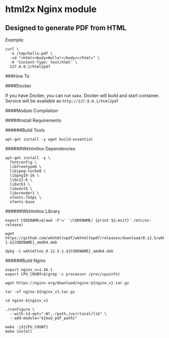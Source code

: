
html2x Nginx module
===================

Designed to generate PDF from HTML
----------------------------------

*Example:*
```
curl \
  -o /tmp/hello.pdf \
  -vd "<html><body>Hello!</body></html>" \
  -H 'Content-Type: text/html' \
  127.0.0.1/html2pdf
```

###How To

####Docker

If you have Docker, you can run `make`.
Docker will build and start container.
Service will be available as `http://127.0.0.1/html2pdf`

####Module Compilation

#####Install Requirements

######Build Tools

`apt-get install -y wget build-essential`

######Wkhtmltox Dependencies

```
apt-get install -y \
  fontconfig \
  libfreetype6 \
  libjpeg-turbo8 \
  libpng16-16 \
  libx11-6 \
  libxcb1 \
  libxext6 \
  libxrender1 \
  xfonts-75dpi \
  xfonts-base
```

######Wkhtmltox Library

```
export CODENAME=$(awk -F'=' '/CODENAME/ {print $2;exit}' /etc/os-release)

wget https://github.com/wkhtmltopdf/wkhtmltopdf/releases/download/0.12.5/wkhtmltox_0.12.5-1.${CODENAME}_amd64.deb

dpkg -i wkhtmltox_0.12.5-1.${CODENAME}_amd64.deb
```

######Build Nginx

```
export nginx_v=1.16.1
export CPU_COUNT=$(grep -c processor /proc/cpuinfo)

wget https://nginx.org/download/nginx-${nginx_v}.tar.gz

tar -xf nginx-${nginx_v}.tar.gz

cd nginx-${nginx_v}

./configure \
  --with-ld-opt="-Wl,-rpath,/usr/local/lib" \
  --add-module="${mod_pdf_path}"

make -j${CPU_COUNT}
make install
```


